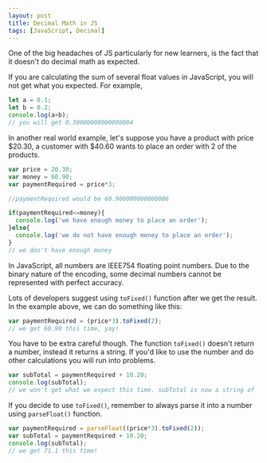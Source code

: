 ```yaml
---
layout: post
title: Decimal Math in JS
tags: [JavaScript, Decimal]
---
```


One of the big headaches of JS particularly for new learners, is the fact that it doesn't do decimal math as expected.

If you are calculating the sum of several float values in JavaScript, you will not get what you expected. For example,

```js
let a = 0.1;
let b = 0.2;
console.log(a+b);
// you will get 0.30000000000000004
```

In another real world example, let's suppose you have a product with price $20.30, a customer with $40.60 wants to place an order with 2 of the products.

```js
var price = 20.30;
var money = 60.90;
var paymentRequired = price*3;

//paymentRequired would be 60.900000000000006

if(paymentRequired<=money){
  console.log('we have enough money to place an order');
}else{
  console.log('we do not have enough money to place an order');
}
// we don't have enough money 

```

In JavaScript, all numbers are IEEE754 floating point numbers. Due to the binary nature of the encoding, some decimal numbers cannot be represented with perfect accuracy. 

Lots of developers suggest using `toFixed()` function after we get the result. In the example above, we can do something like this:

```js
var paymentRequired = (price*3).toFixed(2);
// we get 60.90 this time, yay!
```

You have to be extra careful though. The function `toFixed()` doesn't return a number, instead it returns a string. If you'd like to use the number and do other calculations you will run into problems.

```js
var subTotal = paymentRequired + 10.20;
console.log(subTotal);
// we won't get what we expect this time. subTotal is now a string of '60.9010.2'
```

If you decide to use `toFixed()`, remember to always parse it into a number using `parseFloat()` function. 

```js
var paymentRequired = parseFloat((price*3).toFixed(2));
var subTotal = paymentRequired + 10.20;
console.log(subTotal);
// we get 71.1 this time!
```
